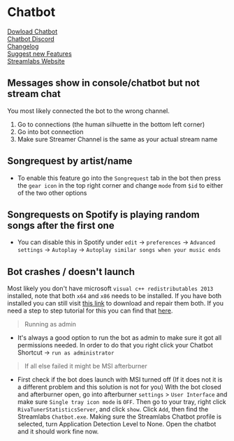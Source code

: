 # Chatbot
[Dowload Chatbot](https://www.streamlabs.com/chatbot)  
[Chatbot Discord](https://discordapp.com/invite/J4QMG5m)  
[Changelog](https://streamlabs.com/chatbot-changelog)  
[Suggest new Features](https://ideas.streamlabs.com)  
[Streamlabs Website](https://www.streamlabs.com)  

## Messages show in console/chatbot but not stream chat   
You most likely connected the bot to the wrong channel.  
1. Go to connections (the human silhuette in the bottom left corner)  
2. Go into bot connection  
3. Make sure Streamer Channel is the same as your actual stream name  

## Songrequest by artist/name
- To enable this feature go into the `Songrequest` tab in the bot then press the `gear icon` in the top right corner and change `mode` from `$id` to either of the two other options

## Songrequests on Spotify is playing random songs after the first one
- You can disable this in Spotify under `edit` -> `preferences` -> `Advanced settings` -> `Autoplay` -> `Autoplay similar songs when your music ends` 

## Bot crashes / doesn't launch
Most likely you don't have microsoft `visual c++ redistributables 2013` installed, note that both `x64` and `x86` needs to be installed. If you have both installed you can still visit [this link](https://www.microsoft.com/en-us/download/details.aspx?id=40784) to download and repair them both. If you need a step to step tutorial for this you can find that [here](https://support.streamlabs.com/hc/en-us/articles/115004407613-Repair-C-Redistributables-2013-x86-and-x64).  

> Running as admin  

- It's always a good option to run the bot as admin to make sure it got all permissions needed. In order to do that you right click your Chatbot Shortcut -> `run as administrator`

> If all else failed it might be MSI afterburner  

- First check if the bot does launch with MSI turned off (If it does not it is a different problem and this solution is not for you) With the bot closed and afterburner open, go into afterburner `settings` > `User Interface` and make sure `Single tray icon mode` is `OFF`. Then go to your tray, right click `RivaTunerStatisticsServer`, and click `show`.  Click `Add`, then find the Streamlabs `Chatbot.exe`.  Making sure the Streamlabs Chatbot profile is selected, turn Application Detection Level to None.  Open the chatbot and it should work fine now.
